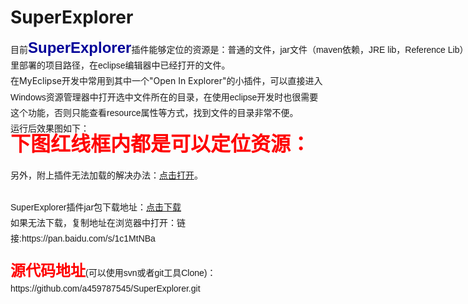 # SuperExplorer
<div>
	<span style="white-space:pre"></span>
	<p style="margin-top:0px; margin-bottom:0px; padding-top:0px; padding-bottom:0px; font-size:14px">
		<span style="white-space:pre"><span style="font-family:Helvetica,Tahoma,Arial,sans-serif; line-height:25.1875px"><span style="font-size:14px">目前</span><span style="font-size:24px; color:#000099"><strong>SuperExplorer</strong></span><span style="font-size:14px">插件能够定位的资源是：</span></span><span style="font-family:Helvetica,Tahoma,Arial,sans-serif; font-size:14px; line-height:25.1875px">普通的文件，jar文件（maven依赖，JRE lib，Reference Lib）及其里面的文件，tomcat</span></span>
	</p>
	<p style="margin-top:0px; margin-bottom:0px; padding-top:0px; padding-bottom:0px; font-size:14px">
		<span style="white-space:pre"><span style="font-family:Helvetica,Tahoma,Arial,sans-serif; font-size:14px; line-height:25.1875px">里部署的项目路径，在eclipse编辑器中已经打开的文件。</span></span>
	</p>
	<p style="margin-top:0px; margin-bottom:0px; padding-top:0px; padding-bottom:0px; font-size:14px">
		<span style="white-space:pre"></span><span style="white-space:pre"></span>在MyEclipse开发中常用到其中一个&quot;Open In Explorer&quot;的小插件<img src="" alt="" style="font-family:Helvetica,Tahoma,Arial,sans-serif; line-height:25.1875px" /><span style="font-family:Helvetica,Tahoma,Arial,sans-serif; line-height:25.1875px">，可以直接进入Windows资源管理器中打开选中文件所在的目录，在使用eclipse开发时也很需要这个功能，否则只能查看resource属性等方式，找到文件的目录非常不便。</span>
	</p>
</div>
<div>
	<span style="font-family:Helvetica,Tahoma,Arial,sans-serif; font-size:14px; line-height:25.1875px"><span style="white-space:pre"></span>运行后效果图如下：</span>
</div>
<div>
	<span style="font-family:Helvetica,Tahoma,Arial,sans-serif; font-size:14px; line-height:25.1875px"><img src="http://img.blog.csdn.net/20160613115453845?watermark/2/text/aHR0cDovL2Jsb2cuY3Nkbi5uZXQv/font/5a6L5L2T/fontsize/400/fill/I0JBQkFCMA==/dissolve/70/gravity/Center" alt="" /><img src="http://img.blog.csdn.net/20160613115433033?watermark/2/text/aHR0cDovL2Jsb2cuY3Nkbi5uZXQv/font/5a6L5L2T/fontsize/400/fill/I0JBQkFCMA==/dissolve/70/gravity/Center" alt="" /><br />
	</span>
</div>
<div>
	<span style="font-family: Helvetica, Tahoma, Arial, sans-serif; line-height: 25.1875px;"><strong><span style="font-size:32px;color:#ff0000;"><span style="white-space: pre;"></span>下图红线框内都是可以定位资源：</span></strong></span>
</div>
<div>
	<span style="font-family:Helvetica,Tahoma,Arial,sans-serif; font-size:14px; line-height:25.1875px"><img src="http://img.blog.csdn.net/20160613115619190?watermark/2/text/aHR0cDovL2Jsb2cuY3Nkbi5uZXQv/font/5a6L5L2T/fontsize/400/fill/I0JBQkFCMA==/dissolve/70/gravity/Center" alt="" /><br />
	</span>
</div>
<div>
	<span style="font-family:Helvetica,Tahoma,Arial,sans-serif; font-size:14px; line-height:25.1875px"><br />
	</span>
</div>
<div>
	<span style="font-family:Helvetica,Tahoma,Arial,sans-serif; font-size:14px; line-height:25.1875px"><span style="white-space:pre"></span>另外，附上插件无法加载的解决办法：<a target="_blank" href="http://liyixing1.iteye.com/blog/1584917">点击打开</a>。</span>
</div>
<div>
	<span style="font-family:Helvetica,Tahoma,Arial,sans-serif; font-size:14px; line-height:25.1875px"><br />
	</span>
</div>
<div>
	<span style="font-family:Helvetica,Tahoma,Arial,sans-serif; font-size:14px; line-height:25.1875px"><span style="white-space:pre"></span>SuperExplorer插件jar包下载地址：<a target="_blank" href="https://pan.baidu.com/s/1c1MtNBa">点击下载</a>&nbsp;</span>
</div>
<div>
	<span style="font-family:Helvetica,Tahoma,Arial,sans-serif; font-size:14px; line-height:25.1875px">如果无法下载，复制地址在浏览器中打开：链接:https://pan.baidu.com/s/1c1MtNBa</span>
</div>
<div>
	<span style="font-family:Helvetica,Tahoma,Arial,sans-serif"><span style="font-size:14px; line-height:25.1875px"><br />
	</span></span>
</div>
<div>
	<span style="font-family:Helvetica,Tahoma,Arial,sans-serif"><span style="line-height:25.1875px"><span style="font-size:24px; color:#ff0000"><strong>源代码地址</strong></span><span style="font-size:14px">(可以使用svn或者git工具Clone)：https://github.com/a459787545/SuperExplorer.git</span></span></span>
</div>
